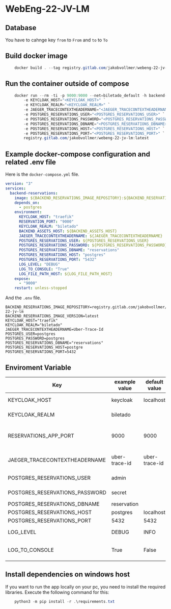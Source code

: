 # WebEng-22-JV-LM

## Database

You have to cahnge key `from` to `From` and `to` to `To`


## Build docker image

```powershell
    docker build . --tag registry.gitlab.com/jakobvollmer/webeng-22-jv-lm:latest
```

## Run the container outside of compose

```powershell
    docker run --rm -ti -p 9000:9000 --net=biletado_default -h backend-reservations `
        -e KEYCLOAK_HOST="<KEYCLOAK_HOST>" `
        -e KEYCLOAK_REALM="<KEYCLOAK_REALM>" `
        -e JAEGER_TRACECONTEXTHEADERNAME="<JAEGER_TRACECONTEXTHEADERNAME>" `
        -e POSTGRES_RESERVATIONS_USER="<POSTGRES_RESERVATIONS_USER>" `
        -e POSTGRES_RESERVATIONS_PASSWORD="<POSTGRES_RESERVATIONS_PASSWORD>" `
        -e POSTGRES_RESERVATIONS_DBNAME="<POSTGRES_RESERVATIONS_DBNAME>" `
        -e POSTGRES_RESERVATIONS_HOST="<POSTGRES_RESERVATIONS_HOST>" `
        -e POSTGRES_RESERVATIONS_PORT="<POSTGRES_RESERVATIONS_PORT>" `
        registry.gitlab.com/jakobvollmer/webeng-22-jv-lm:latest
```

## Example docker-compose configuration and related .env file

Here is the `docker-compose.yml` file.

```yaml
version: "3"
services:
  backend-reservations:
    image: ${BACKEND_RESERVATIONS_IMAGE_REPOSITORY}:${BACKEND_RESERVATIONS_IMAGE_VERSION}
    depends_on:
      - postgres
    environment:
      KEYCLOAK_HOST: "traefik"
      RESERVATION_PORT: "9000"
      KEYCLOAK_REALM: "biletado"
      BACKEND_ASSETS_HOST: ${BACKEND_ASSETS_HOST}
      JAEGER_TRACECONTEXTHEADERNAME: ${JAEGER_TRACECONTEXTHEADERNAME}
      POSTGRES_RESERVATIONS_USER: ${POSTGRES_RESERVATIONS_USER}
      POSTGRES_RESERVATIONS_PASSWORD: ${POSTGRES_RESERVATIONS_PASSWORD}
      POSTGRES_RESERVATIONS_DBNAME: "reservations"
      POSTGRES_RESERVATIONS_HOST: "postgres"
      POSTGRES_RESERVATIONS_PORT: "5432"
      LOG_LEVEL: "DEBUG"
      LOG_TO_CONSOLE: "True"
      LOG_FILE_PATH_HOST: ${LOG_FILE_PATH_HOST}
    expose:
      - "9000"
    restart: unless-stopped
```

And the `.env` file.
```.env
BACKEND_RESERVATIONS_IMAGE_REPOSITORY=registry.gitlab.com/jakobvollmer/webeng-22-jv-lm
BACKEND_RESERVATIONS_IMAGE_VERSION=latest
KEYCLOAK_HOST="traefik"
KEYCLOAK_REALM="biletado"
JAEGER_TRACECONTEXTHEADERNAME=Uber-Trace-Id
POSTGRES_USER=postgres
POSTGRES_PASSWORD=postgres
POSTGRES_RESERVATIONS_DBNAME="reservations"
POSTGRES_RESERVATIONS_HOST=postgre
POSTGRES_RESERVATIONS_PORT=5432
```

## Enviroment Variable

| Key                            | example value                    | default value        | explaination                         |
|--------------------------------|----------------------------------|----------------------|--------------------------------------|
| KEYCLOAK_HOST                  | keycloak                         | localhost            | Keycloak host                        |
| KEYCLOAK_REALM                 | biletado                         |                      | Keycloak realm                       |
| RESERVATIONS_APP_PORT          | 9000                             | 9000                 | Reservation backend app listen port  |
| JAEGER_TRACECONTEXTHEADERNAME  | uber-trace-id                    | uber-trace-id        | Jaeger header name                   |
| POSTGRES_RESERVATIONS_USER     | admin                            |                      | DB username                          |
| POSTGRES_RESERVATIONS_PASSWORD | secret                           |                      | DB password                          |
| POSTGRES_RESERVATIONS_DBNAME   | reservation                      |                      | DB name                              |
| POSTGRES_RESERVATIONS_HOST     | postgres                         | localhost            | DB host                              |
| POSTGRES_RESERVATIONS_PORT     | 5432                             | 5432                 | DB port                              |
| LOG_LEVEL                      | DEBUG                            | INFO                 | Log level of app                     |
| LOG_TO_CONSOLE                 | True                             | False                | If True app output log to console    |

## Install dependencies on windows host

If you want to run the app locally on your pc, you need to install the required libraries. Execute the following command for this:

```powershell
    python3 -m pip install -r .\requirements.txt
```